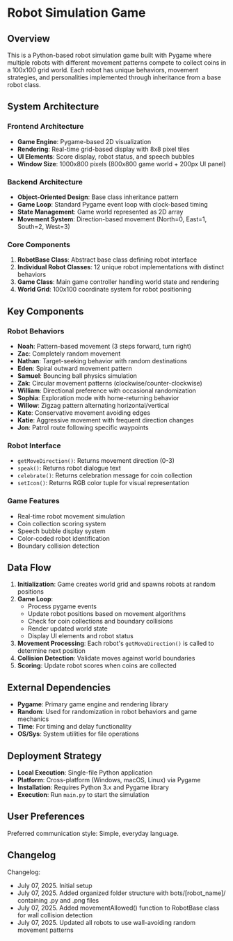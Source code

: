 # Robot Simulation Game

## Overview

This is a Python-based robot simulation game built with Pygame where multiple robots with different movement patterns compete to collect coins in a 100x100 grid world. Each robot has unique behaviors, movement strategies, and personalities implemented through inheritance from a base robot class.

## System Architecture

### Frontend Architecture
- **Game Engine**: Pygame-based 2D visualization
- **Rendering**: Real-time grid-based display with 8x8 pixel tiles
- **UI Elements**: Score display, robot status, and speech bubbles
- **Window Size**: 1000x800 pixels (800x800 game world + 200px UI panel)

### Backend Architecture
- **Object-Oriented Design**: Base class inheritance pattern
- **Game Loop**: Standard Pygame event loop with clock-based timing
- **State Management**: Game world represented as 2D array
- **Movement System**: Direction-based movement (North=0, East=1, South=2, West=3)

### Core Components
1. **RobotBase Class**: Abstract base class defining robot interface
2. **Individual Robot Classes**: 12 unique robot implementations with distinct behaviors
3. **Game Class**: Main game controller handling world state and rendering
4. **World Grid**: 100x100 coordinate system for robot positioning

## Key Components

### Robot Behaviors
- **Noah**: Pattern-based movement (3 steps forward, turn right)
- **Zac**: Completely random movement
- **Nathan**: Target-seeking behavior with random destinations
- **Eden**: Spiral outward movement pattern
- **Samuel**: Bouncing ball physics simulation
- **Zak**: Circular movement patterns (clockwise/counter-clockwise)
- **William**: Directional preference with occasional randomization
- **Sophia**: Exploration mode with home-returning behavior
- **Willow**: Zigzag pattern alternating horizontal/vertical
- **Kate**: Conservative movement avoiding edges
- **Katie**: Aggressive movement with frequent direction changes
- **Jon**: Patrol route following specific waypoints

### Robot Interface
- `getMoveDirection()`: Returns movement direction (0-3)
- `speak()`: Returns robot dialogue text
- `celebrate()`: Returns celebration message for coin collection
- `setIcon()`: Returns RGB color tuple for visual representation

### Game Features
- Real-time robot movement simulation
- Coin collection scoring system
- Speech bubble display system
- Color-coded robot identification
- Boundary collision detection

## Data Flow

1. **Initialization**: Game creates world grid and spawns robots at random positions
2. **Game Loop**: 
   - Process pygame events
   - Update robot positions based on movement algorithms
   - Check for coin collections and boundary collisions
   - Render updated world state
   - Display UI elements and robot status
3. **Movement Processing**: Each robot's `getMoveDirection()` is called to determine next position
4. **Collision Detection**: Validate moves against world boundaries
5. **Scoring**: Update robot scores when coins are collected

## External Dependencies

- **Pygame**: Primary game engine and rendering library
- **Random**: Used for randomization in robot behaviors and game mechanics
- **Time**: For timing and delay functionality
- **OS/Sys**: System utilities for file operations

## Deployment Strategy

- **Local Execution**: Single-file Python application
- **Platform**: Cross-platform (Windows, macOS, Linux) via Pygame
- **Installation**: Requires Python 3.x and Pygame library
- **Execution**: Run `main.py` to start the simulation

## User Preferences

Preferred communication style: Simple, everyday language.

## Changelog

Changelog:
- July 07, 2025. Initial setup
- July 07, 2025. Added organized folder structure with bots/[robot_name]/ containing .py and .png files
- July 07, 2025. Added movementAllowed() function to RobotBase class for wall collision detection
- July 07, 2025. Updated all robots to use wall-avoiding random movement patterns